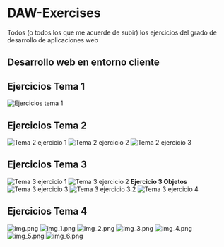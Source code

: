 # DAW-Exercises

Todos (o todos los que me acuerde de subir) los ejercicios del grado de desarrollo de aplicaciones web

## Desarrollo web en entorno cliente

## Ejercicios Tema 1

![Ejercicios tema 1](resources/image.png)

## Ejercicios Tema 2

![Tema 2 ejercicio 1](resources/image-1.png)
![Tema 2 ejercicio 2](resources/image-2.png)
![Tema 2 ejercicio 3](resources/image-3.png)

## Ejercicios Tema 3

![Tema 3 ejercicio 1](resources/image-4.png)
![Tema 3 ejercicio 2](resources/img-5.png)
**Ejercicio 3 Objetos**
![Tema 3 ejercicio 3](resources/img-6.png)
![Tema 3 ejercicio 3.2](resources/img-7.png)
![Tema 3 ejercicio 4](resources/img-8.png)

## Ejercicios Tema 4

![img.png](resources/img.png)
![img_1.png](resources/img_1.png)
![img_2.png](resources/img_2.png)
![img_3.png](resources/img_3.png)
![img_4.png](resources/img_4.png)
![img_5.png](resources/img_5.png)
![img_6.png](resources/img_6.png)